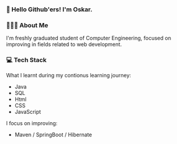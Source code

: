 ### 👋 Hello Github'ers! I'm Oskar.

### 🙋🏻‍♂️ About Me

I'm freshly graduated student of Computer Engineering, focused on improving in fields related to web development.

### 💻 Tech Stack

What I learnt during my contionus learning journey:
- Java 
- SQL
- Html
- CSS
- JavaScript

I focus on improving:
- Maven / SpringBoot / Hibernate
